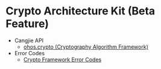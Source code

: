 # Crypto Architecture Kit (Beta Feature)

- Cangjie API
    - [ohos.crypto (Cryptography Algorithm Framework)](cj-apis-crypto.md)
- Error Codes
    - [Crypto Framework Error Codes](cj-errorcode-crypto.md)